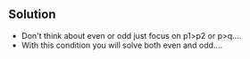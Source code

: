 ## Solution

- Don't think about even or odd just focus on p1>p2 or p>q....
- With this condition you will solve both even and odd....
